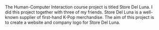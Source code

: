 The Human-Computer Interaction course project is titled Store Del Luna. I did this project together with three of my friends. Store Del Luna is a well-known supplier of first-hand K-Pop merchandise. The aim of this project is to create a website and company logo for Store Del Luna.